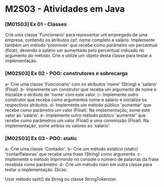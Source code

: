# M2S03 - Atividades em Java

### [M01S03] Ex 01 - Classes

Crie uma classe 'Funcionario' para representar um empregado de uma empresa, contendo os atributos cpf, nome completo e salário.
Implemente também um método 'promover' que recebe como parâmetro um percentual (float), devendo o salário ser aumentado pelo percentual indicado no argumento do método.
Crie e utilize um objeto desta classe para testar a implementação.

### [M02S03] Ex 02 - POO: construtores e sobrecarga

a- Crie uma classe 'Funcionario' com os atributos 'nome' (String) e 'salário' (Float).
b- Implemente um construtor que receba um argumento de nome e inicialize o atributo de 'nome' com este valor.
c- Implemente outro construtor que receba como argumentos nome e salário e inicialize os respectivos atributos.
d- Implemente um método público 'aumentar' que recebe como parâmetro um valor (Float). Na implementação, some este valor ao 'salário'.
e- Implemente outro método público 'aumentar' que recebe como parâmetros um valor (Float) e uma commissão (Float). Na implementação,
some ambos os valores ao 'salário'.

### [M02S03] Ex 03 - POO: static

a- Crie uma classe 'Contador'.
b- Crie um método estático (static) 'contarPalavras' que recebe uma frase (String) como argumento.
c- Implemente o método imprimindo no console o número de palavras da frase recebida como parâmetro.
d- Crie um método main em outra classe para testar a implementação.
Dicas:

Usar método split() da String ou classe StringTokenizer.
